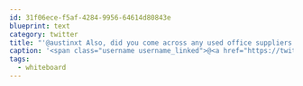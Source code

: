 ```yaml
---
id: 31f06ece-f5af-4284-9956-64614d80843e
blueprint: text
category: twitter
title: "'@austinxt Also, did you come across any used office suppliers in Edmonton? #whiteboard"
caption: '<span class="username username_linked">@<a href="https://twitter.com/austinxt" title="Zenia Austin">austinxt</a></span> Also, did you come across any used office suppliers in Edmonton? <span class="hashtag hashtag_local">#<a href="http://tweettemp.darylchymko.ca/?tag=whiteboard">whiteboard</a>'
tags:
  - whiteboard
---
```

